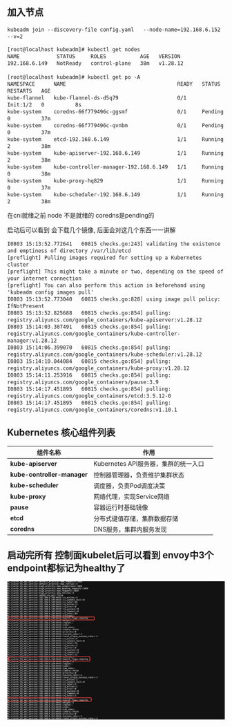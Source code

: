 


## 加入节点
```
kubeadm join --discovery-file config.yaml   --node-name=192.168.6.152 --v=2 
```


```
[root@localhost kubeadm]# kubectl get nodes
NAME            STATUS     ROLES           AGE   VERSION
192.168.6.149   NotReady   control-plane   38m   v1.28.12

[root@localhost kubeadm]# kubectl get po -A
NAMESPACE      NAME                                    READY   STATUS     RESTARTS   AGE
kube-flannel   kube-flannel-ds-d5q79                   0/1     Init:1/2   0          8s
kube-system    coredns-66f779496c-ggsmf                0/1     Pending    0          37m
kube-system    coredns-66f779496c-qvnbm                0/1     Pending    0          37m
kube-system    etcd-192.168.6.149                      1/1     Running    2          38m
kube-system    kube-apiserver-192.168.6.149            1/1     Running    2          38m
kube-system    kube-controller-manager-192.168.6.149   1/1     Running    0          38m
kube-system    kube-proxy-hq829                        1/1     Running    0          37m
kube-system    kube-scheduler-192.168.6.149            1/1     Running    2          38m

```

在cni就绪之前 node 不是就绪的 coredns是pending的




启动后可以看到 会下载几个镜像, 后面会对这几个东西一一讲解



```
I0803 15:13:52.772641   60815 checks.go:243] validating the existence and emptiness of directory /var/lib/etcd
[preflight] Pulling images required for setting up a Kubernetes cluster
[preflight] This might take a minute or two, depending on the speed of your internet connection
[preflight] You can also perform this action in beforehand using 'kubeadm config images pull'
I0803 15:13:52.773040   60815 checks.go:828] using image pull policy: IfNotPresent
I0803 15:13:52.825688   60815 checks.go:854] pulling: registry.aliyuncs.com/google_containers/kube-apiserver:v1.28.12
I0803 15:14:03.307491   60815 checks.go:854] pulling: registry.aliyuncs.com/google_containers/kube-controller-manager:v1.28.12
I0803 15:14:06.399070   60815 checks.go:854] pulling: registry.aliyuncs.com/google_containers/kube-scheduler:v1.28.12
I0803 15:14:10.044084   60815 checks.go:854] pulling: registry.aliyuncs.com/google_containers/kube-proxy:v1.28.12
I0803 15:14:11.253916   60815 checks.go:854] pulling: registry.aliyuncs.com/google_containers/pause:3.9
I0803 15:14:17.451895   60815 checks.go:854] pulling: registry.aliyuncs.com/google_containers/etcd:3.5.12-0
I0803 15:14:17.451895   60815 checks.go:854] pulling: registry.aliyuncs.com/google_containers/coredns:v1.10.1
```

## Kubernetes 核心组件列表

| 组件名称 | 作用 |  |
|---------|------|------|
| **kube-apiserver** | Kubernetes API服务器，集群的统一入口 |  |
| **kube-controller-manager** | 控制器管理器，负责维护集群状态 |  |
| **kube-scheduler** | 调度器，负责Pod调度决策 |  |
| **kube-proxy** | 网络代理，实现Service网络 |  |
| **pause** | 容器运行时基础镜像 |  |
| **etcd** | 分布式键值存储，集群数据存储 |  |
| **coredns** | DNS服务，集群内服务发现 |  |

## 启动完所有 控制面kubelet后可以看到 envoy中3个endpoint都标记为healthy了

![kubeadm镜像下载过程](./images/20250803-152026.jpg)



